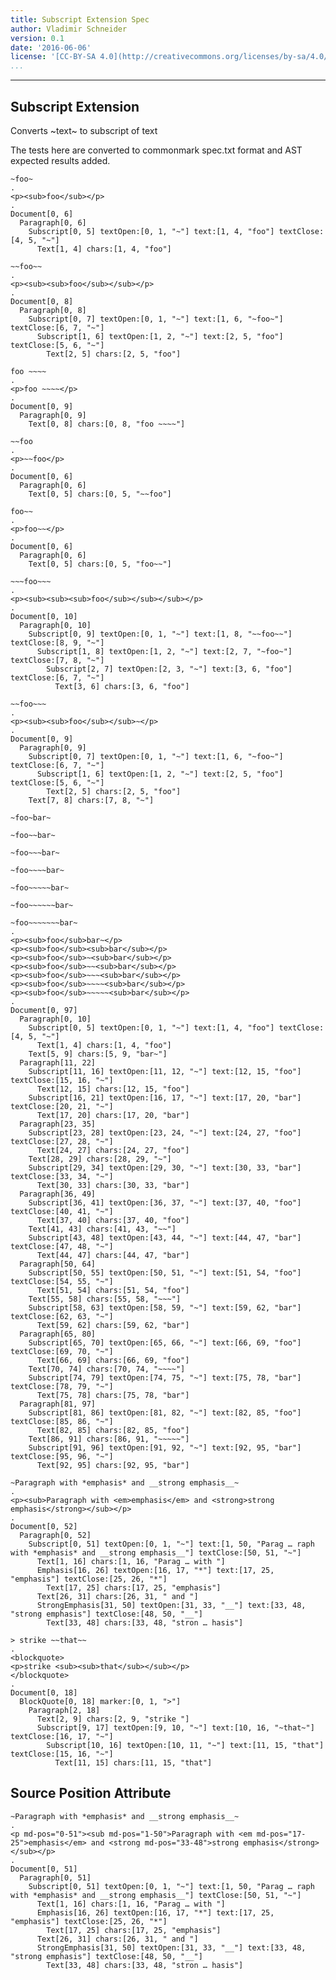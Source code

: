```yaml
---
title: Subscript Extension Spec
author: Vladimir Schneider
version: 0.1
date: '2016-06-06'
license: '[CC-BY-SA 4.0](http://creativecommons.org/licenses/by-sa/4.0/)'
...
```


---

## Subscript Extension

Converts ~text~ to subscript of text

The tests here are converted to commonmark spec.txt format and AST expected results added.

```````````````````````````````` example Subscript Extension: 1
~foo~
.
<p><sub>foo</sub></p>
.
Document[0, 6]
  Paragraph[0, 6]
    Subscript[0, 5] textOpen:[0, 1, "~"] text:[1, 4, "foo"] textClose:[4, 5, "~"]
      Text[1, 4] chars:[1, 4, "foo"]
````````````````````````````````


```````````````````````````````` example Subscript Extension: 2
~~foo~~
.
<p><sub><sub>foo</sub></sub></p>
.
Document[0, 8]
  Paragraph[0, 8]
    Subscript[0, 7] textOpen:[0, 1, "~"] text:[1, 6, "~foo~"] textClose:[6, 7, "~"]
      Subscript[1, 6] textOpen:[1, 2, "~"] text:[2, 5, "foo"] textClose:[5, 6, "~"]
        Text[2, 5] chars:[2, 5, "foo"]
````````````````````````````````


```````````````````````````````` example Subscript Extension: 3
foo ~~~~
.
<p>foo ~~~~</p>
.
Document[0, 9]
  Paragraph[0, 9]
    Text[0, 8] chars:[0, 8, "foo ~~~~"]
````````````````````````````````


```````````````````````````````` example Subscript Extension: 4
~~foo
.
<p>~~foo</p>
.
Document[0, 6]
  Paragraph[0, 6]
    Text[0, 5] chars:[0, 5, "~~foo"]
````````````````````````````````


```````````````````````````````` example Subscript Extension: 5
foo~~
.
<p>foo~~</p>
.
Document[0, 6]
  Paragraph[0, 6]
    Text[0, 5] chars:[0, 5, "foo~~"]
````````````````````````````````


```````````````````````````````` example Subscript Extension: 6
~~~foo~~~
.
<p><sub><sub><sub>foo</sub></sub></sub></p>
.
Document[0, 10]
  Paragraph[0, 10]
    Subscript[0, 9] textOpen:[0, 1, "~"] text:[1, 8, "~~foo~~"] textClose:[8, 9, "~"]
      Subscript[1, 8] textOpen:[1, 2, "~"] text:[2, 7, "~foo~"] textClose:[7, 8, "~"]
        Subscript[2, 7] textOpen:[2, 3, "~"] text:[3, 6, "foo"] textClose:[6, 7, "~"]
          Text[3, 6] chars:[3, 6, "foo"]
````````````````````````````````


```````````````````````````````` example Subscript Extension: 7
~~foo~~~
.
<p><sub><sub>foo</sub></sub>~</p>
.
Document[0, 9]
  Paragraph[0, 9]
    Subscript[0, 7] textOpen:[0, 1, "~"] text:[1, 6, "~foo~"] textClose:[6, 7, "~"]
      Subscript[1, 6] textOpen:[1, 2, "~"] text:[2, 5, "foo"] textClose:[5, 6, "~"]
        Text[2, 5] chars:[2, 5, "foo"]
    Text[7, 8] chars:[7, 8, "~"]
````````````````````````````````


```````````````````````````````` example Subscript Extension: 8
~foo~bar~

~foo~~bar~

~foo~~~bar~

~foo~~~~bar~

~foo~~~~~bar~

~foo~~~~~~bar~

~foo~~~~~~~bar~
.
<p><sub>foo</sub>bar~</p>
<p><sub>foo</sub><sub>bar</sub></p>
<p><sub>foo</sub>~<sub>bar</sub></p>
<p><sub>foo</sub>~~<sub>bar</sub></p>
<p><sub>foo</sub>~~~<sub>bar</sub></p>
<p><sub>foo</sub>~~~~<sub>bar</sub></p>
<p><sub>foo</sub>~~~~~<sub>bar</sub></p>
.
Document[0, 97]
  Paragraph[0, 10]
    Subscript[0, 5] textOpen:[0, 1, "~"] text:[1, 4, "foo"] textClose:[4, 5, "~"]
      Text[1, 4] chars:[1, 4, "foo"]
    Text[5, 9] chars:[5, 9, "bar~"]
  Paragraph[11, 22]
    Subscript[11, 16] textOpen:[11, 12, "~"] text:[12, 15, "foo"] textClose:[15, 16, "~"]
      Text[12, 15] chars:[12, 15, "foo"]
    Subscript[16, 21] textOpen:[16, 17, "~"] text:[17, 20, "bar"] textClose:[20, 21, "~"]
      Text[17, 20] chars:[17, 20, "bar"]
  Paragraph[23, 35]
    Subscript[23, 28] textOpen:[23, 24, "~"] text:[24, 27, "foo"] textClose:[27, 28, "~"]
      Text[24, 27] chars:[24, 27, "foo"]
    Text[28, 29] chars:[28, 29, "~"]
    Subscript[29, 34] textOpen:[29, 30, "~"] text:[30, 33, "bar"] textClose:[33, 34, "~"]
      Text[30, 33] chars:[30, 33, "bar"]
  Paragraph[36, 49]
    Subscript[36, 41] textOpen:[36, 37, "~"] text:[37, 40, "foo"] textClose:[40, 41, "~"]
      Text[37, 40] chars:[37, 40, "foo"]
    Text[41, 43] chars:[41, 43, "~~"]
    Subscript[43, 48] textOpen:[43, 44, "~"] text:[44, 47, "bar"] textClose:[47, 48, "~"]
      Text[44, 47] chars:[44, 47, "bar"]
  Paragraph[50, 64]
    Subscript[50, 55] textOpen:[50, 51, "~"] text:[51, 54, "foo"] textClose:[54, 55, "~"]
      Text[51, 54] chars:[51, 54, "foo"]
    Text[55, 58] chars:[55, 58, "~~~"]
    Subscript[58, 63] textOpen:[58, 59, "~"] text:[59, 62, "bar"] textClose:[62, 63, "~"]
      Text[59, 62] chars:[59, 62, "bar"]
  Paragraph[65, 80]
    Subscript[65, 70] textOpen:[65, 66, "~"] text:[66, 69, "foo"] textClose:[69, 70, "~"]
      Text[66, 69] chars:[66, 69, "foo"]
    Text[70, 74] chars:[70, 74, "~~~~"]
    Subscript[74, 79] textOpen:[74, 75, "~"] text:[75, 78, "bar"] textClose:[78, 79, "~"]
      Text[75, 78] chars:[75, 78, "bar"]
  Paragraph[81, 97]
    Subscript[81, 86] textOpen:[81, 82, "~"] text:[82, 85, "foo"] textClose:[85, 86, "~"]
      Text[82, 85] chars:[82, 85, "foo"]
    Text[86, 91] chars:[86, 91, "~~~~~"]
    Subscript[91, 96] textOpen:[91, 92, "~"] text:[92, 95, "bar"] textClose:[95, 96, "~"]
      Text[92, 95] chars:[92, 95, "bar"]
````````````````````````````````


```````````````````````````````` example Subscript Extension: 9
~Paragraph with *emphasis* and __strong emphasis__~
.
<p><sub>Paragraph with <em>emphasis</em> and <strong>strong emphasis</strong></sub></p>
.
Document[0, 52]
  Paragraph[0, 52]
    Subscript[0, 51] textOpen:[0, 1, "~"] text:[1, 50, "Parag … raph with *emphasis* and __strong emphasis__"] textClose:[50, 51, "~"]
      Text[1, 16] chars:[1, 16, "Parag … with "]
      Emphasis[16, 26] textOpen:[16, 17, "*"] text:[17, 25, "emphasis"] textClose:[25, 26, "*"]
        Text[17, 25] chars:[17, 25, "emphasis"]
      Text[26, 31] chars:[26, 31, " and "]
      StrongEmphasis[31, 50] textOpen:[31, 33, "__"] text:[33, 48, "strong emphasis"] textClose:[48, 50, "__"]
        Text[33, 48] chars:[33, 48, "stron … hasis"]
````````````````````````````````


```````````````````````````````` example Subscript Extension: 10
> strike ~~that~~
.
<blockquote>
<p>strike <sub><sub>that</sub></sub></p>
</blockquote>
.
Document[0, 18]
  BlockQuote[0, 18] marker:[0, 1, ">"]
    Paragraph[2, 18]
      Text[2, 9] chars:[2, 9, "strike "]
      Subscript[9, 17] textOpen:[9, 10, "~"] text:[10, 16, "~that~"] textClose:[16, 17, "~"]
        Subscript[10, 16] textOpen:[10, 11, "~"] text:[11, 15, "that"] textClose:[15, 16, "~"]
          Text[11, 15] chars:[11, 15, "that"]
````````````````````````````````


## Source Position Attribute

```````````````````````````````` example(Source Position Attribute: 1) options(src-pos)
~Paragraph with *emphasis* and __strong emphasis__~
.
<p md-pos="0-51"><sub md-pos="1-50">Paragraph with <em md-pos="17-25">emphasis</em> and <strong md-pos="33-48">strong emphasis</strong></sub></p>
.
Document[0, 51]
  Paragraph[0, 51]
    Subscript[0, 51] textOpen:[0, 1, "~"] text:[1, 50, "Parag … raph with *emphasis* and __strong emphasis__"] textClose:[50, 51, "~"]
      Text[1, 16] chars:[1, 16, "Parag … with "]
      Emphasis[16, 26] textOpen:[16, 17, "*"] text:[17, 25, "emphasis"] textClose:[25, 26, "*"]
        Text[17, 25] chars:[17, 25, "emphasis"]
      Text[26, 31] chars:[26, 31, " and "]
      StrongEmphasis[31, 50] textOpen:[31, 33, "__"] text:[33, 48, "strong emphasis"] textClose:[48, 50, "__"]
        Text[33, 48] chars:[33, 48, "stron … hasis"]
````````````````````````````````


